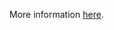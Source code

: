 More information [here](https://docs.paloaltonetworks.com/content/techdocs/en_US/prisma/prisma-cloud/prisma-cloud-code-security-policy-reference/alibaba-policies/alibaba-logging-policies/ensure-alibaba-cloud-rds-instance-sql-collector-retention-period-should-be-greater-than-180.html).

